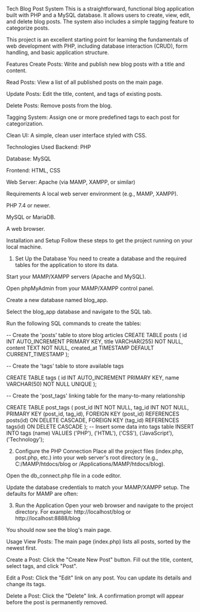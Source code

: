 Tech Blog Post System
This is a straightforward, functional blog application built with PHP and a MySQL database. It allows users to create, view, edit, and delete blog posts. The system also includes a simple tagging feature to categorize posts.

This project is an excellent starting point for learning the fundamentals of web development with PHP, including database interaction (CRUD), form handling, and basic application structure.

Features
Create Posts: Write and publish new blog posts with a title and content.

Read Posts: View a list of all published posts on the main page.

Update Posts: Edit the title, content, and tags of existing posts.

Delete Posts: Remove posts from the blog.

Tagging System: Assign one or more predefined tags to each post for categorization.

Clean UI: A simple, clean user interface styled with CSS.

Technologies Used
Backend: PHP

Database: MySQL

Frontend: HTML, CSS

Web Server: Apache (via MAMP, XAMPP, or similar)

Requirements
A local web server environment (e.g., MAMP, XAMPP).

PHP 7.4 or newer.

MySQL or MariaDB.

A web browser.

Installation and Setup
Follow these steps to get the project running on your local machine.

1. Set Up the Database
You need to create a database and the required tables for the application to store its data.

Start your MAMP/XAMPP servers (Apache and MySQL).

Open phpMyAdmin from your MAMP/XAMPP control panel.

Create a new database named blog_app.

Select the blog_app database and navigate to the SQL tab.

Run the following SQL commands to create the tables:

-- Create the 'posts' table to store blog articles
CREATE TABLE posts (
    id INT AUTO_INCREMENT PRIMARY KEY,
    title VARCHAR(255) NOT NULL,
    content TEXT NOT NULL,
    created_at TIMESTAMP DEFAULT CURRENT_TIMESTAMP
);

-- Create the 'tags' table to store available tags

CREATE TABLE tags (
    id INT AUTO_INCREMENT PRIMARY KEY,
    name VARCHAR(50) NOT NULL UNIQUE
);

-- Create the 'post_tags' linking table for the many-to-many relationship

CREATE TABLE post_tags (
    post_id INT NOT NULL,
    tag_id INT NOT NULL,
    PRIMARY KEY (post_id, tag_id),
    FOREIGN KEY (post_id) REFERENCES posts(id) ON DELETE CASCADE,
    FOREIGN KEY (tag_id) REFERENCES tags(id) ON DELETE CASCADE
);
-- Insert some data into tags table
INSERT INTO tags (name) VALUES ('PHP'), ('HTML'), ('CSS'), ('JavaScript'), ('Technology');


2. Configure the PHP Connection
Place all the project files (index.php, post.php, etc.) into your web server's root directory (e.g., C:/MAMP/htdocs/blog or /Applications/MAMP/htdocs/blog).

Open the db_connect.php file in a code editor.

Update the database credentials to match your MAMP/XAMPP setup. The defaults for MAMP are often:

3. Run the Application
Open your web browser and navigate to the project directory. For example:
http://localhost/blog or http://localhost:8888/blog

You should now see the blog's main page.

Usage
View Posts: The main page (index.php) lists all posts, sorted by the newest first.

Create a Post: Click the "Create New Post" button. Fill out the title, content, select tags, and click "Post".

Edit a Post: Click the "Edit" link on any post. You can update its details and change its tags.

Delete a Post: Click the "Delete" link. A confirmation prompt will appear before the post is permanently removed.